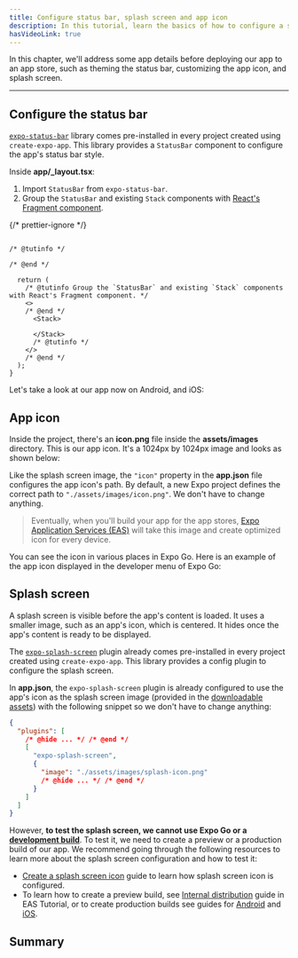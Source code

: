 ```yaml
---
title: Configure status bar, splash screen and app icon
description: In this tutorial, learn the basics of how to configure a status bar, app icon, and splash screen.
hasVideoLink: true
---
```


In this chapter, we'll address some app details before deploying our app to an app store, such as theming the status bar, customizing the app icon, and splash screen.

---

## Configure the status bar

[`expo-status-bar`](/versions/latest/sdk/status-bar/) library comes pre-installed in every project created using `create-expo-app`. This library provides a `StatusBar` component to configure the app's status bar style.

Inside **app/\_layout.tsx**:

1. Import `StatusBar` from `expo-status-bar`.
2. Group the `StatusBar` and existing `Stack` components with [React's Fragment component](https://react.dev/reference/react/Fragment).

{/* prettier-ignore */}
```tsx app/_layout.tsx

/* @tutinfo */

/* @end */

  return (
    /* @tutinfo Group the `StatusBar` and existing `Stack` components with React's Fragment component. */
    <>
    /* @end */
      <Stack>
        
      </Stack>
      /* @tutinfo */
    </>
    /* @end */
  );
}
```

Let's take a look at our app now on Android, and iOS:

## App icon

Inside the project, there's an **icon.png** file inside the **assets/images** directory. This is our app icon. It's a 1024px by 1024px image and looks as shown below:

Like the splash screen image, the `"icon"` property in the **app.json** file configures the app icon's path. By default, a new Expo project defines the correct path to `"./assets/images/icon.png"`. We don't have to change anything.

> Eventually, when you'll build your app for the app stores, [Expo Application Services (EAS)](/eas/) will take this image and create optimized icon for every device.

You can see the icon in various places in Expo Go. Here is an example of the app icon displayed in the developer menu of Expo Go:

## Splash screen

A splash screen is visible before the app's content is loaded. It uses a smaller image, such as an app's icon, which is centered. It hides once the app's content is ready to be displayed.

The [`expo-splash-screen`](/versions/latest/sdk/splash-screen/) plugin already comes pre-installed in every project created using `create-expo-app`. This library provides a config plugin to configure the splash screen.

In **app.json**, the `expo-splash-screen` plugin is already configured to use the app's icon as the splash screen image (provided in the [downloadable assets](/tutorial/create-your-first-app/#download-assets)) with the following snippet so we don't have to change anything:

```json app.json
{
  "plugins": [
    /* @hide ... */ /* @end */
    [
      "expo-splash-screen",
      {
        "image": "./assets/images/splash-icon.png"
        /* @hide ... */ /* @end */
      }
    ]
  ]
}
```

However, **to test the splash screen, we cannot use Expo Go or a [development build](/develop/development-builds/introduction/)**. To test it, we need to create a preview or a production build of our app. We recommend going through the following resources to learn more about the splash screen configuration and how to test it:

- [Create a splash screen icon](/develop/user-interface/splash-screen-and-app-icon/#splash-screen) guide to learn how splash screen icon is configured.
- To learn how to create a preview build, see [Internal distribution](/tutorial/eas/internal-distribution-builds/) guide in EAS Tutorial, or to create production builds see guides for [Android](/tutorial/eas/android-production-build/) and [iOS](/tutorial/eas/ios-production-build/).

## Summary